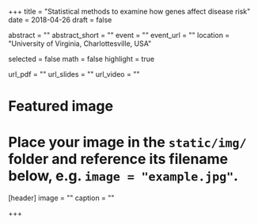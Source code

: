 +++
title = "Statistical methods to examine how genes affect disease risk"
date = 2018-04-26
draft = false

abstract = ""
abstract_short = ""
event = ""
event_url = ""
location = "University of Virginia, Charlottesville, USA"

selected = false
math = false
highlight = true

url_pdf = ""
url_slides = ""
url_video = ""

# Featured image
# Place your image in the `static/img/` folder and reference its filename below, e.g. `image = "example.jpg"`.
[header]
image = ""
caption = ""

+++
